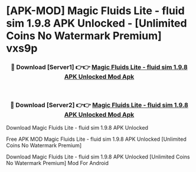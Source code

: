 # [APK-MOD] Magic Fluids Lite - fluid sim 1.9.8 APK Unlocked - [Unlimited Coins No Watermark Premium] vxs9p



<div align="center">
<h3>🔴 Download [Server1] 👉👉 <a href="https://momento.my/?title=Magic_Fluids_Lite_-_fluid_sim_1.9.8_APK_Unlocked">Magic Fluids Lite - fluid sim 1.9.8 APK Unlocked Mod Apk</a></h3><br>

<h3>🔴 Download [Server2] 👉👉 <a href="https://momento.my/?title=Magic_Fluids_Lite_-_fluid_sim_1.9.8_APK_Unlocked">Magic Fluids Lite - fluid sim 1.9.8 APK Unlocked Mod Apk</a></h3>
</div>



Download Magic Fluids Lite - fluid sim 1.9.8 APK Unlocked 

Free APK MOD Magic Fluids Lite - fluid sim 1.9.8 APK Unlocked [Unlimited Coins No Watermark Premium]

Download Magic Fluids Lite - fluid sim 1.9.8 APK Unlocked [Unlimited Coins No Watermark Premium] Mod For Android
